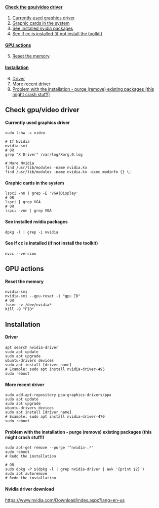 #### [Check the gpu/video driver](https://github.com/dmfow/CheatSheets/blob/main/Ubuntu%20Graphics.md#check-gpuvideo-driver)
1. [Currently used graphics driver](https://github.com/dmfow/CheatSheets/blob/main/Ubuntu%20Graphics.md#currently-used-graphics-driver)
2. [Graphic cards in the system](https://github.com/dmfow/CheatSheets/blob/main/Ubuntu%20Graphics.md#graphic-cards-in-the-system)
3. [See installed nvidia packages](https://github.com/dmfow/CheatSheets/blob/main/Ubuntu%20Graphics.md#see-installed-nvidia-packages)
4. [See if cc is installed (if not install the toolkit)]()

#### [GPU actions](https://github.com/dmfow/CheatSheets/blob/main/Ubuntu%20Graphics.md#gpu-actions-1)
5. [Reset the memory](https://github.com/dmfow/CheatSheets/blob/main/Ubuntu%20Graphics.md#reset-the-memory)

#### [Installation](https://github.com/dmfow/CheatSheets/blob/main/Ubuntu%20Graphics.md#installation-1)
6. [Driver](https://github.com/dmfow/CheatSheets/blob/main/Ubuntu%20Graphics.md#driver)
7. [More recent driver](https://github.com/dmfow/CheatSheets/blob/main/Ubuntu%20Graphics.md#more-recent-driver)
8. [Problem with the installation - purge (remove) existing packages (this might crash stuff!)](https://github.com/dmfow/CheatSheets/blob/main/Ubuntu%20Graphics.md#problem-with-the-installation---purge-remove-existing-packages-this-might-crash-stuff)


## Check gpu/video driver
#### Currently used graphics driver
```
sudo lshw -c video

# If Nvidia
nvidia-smi
# OR
grep "X Driver" /var/log/Xorg.0.log

# More Nvidia
find /usr/lib/modules -name nvidia.ko
find /usr/lib/modules -name nvidia.ko -exec modinfo {} \;

```

#### Graphic cards in the system
```
lspci -nn | grep -E 'VGA|Display'
# OR
lspci | grep VGA
# OR
lspci -vnn | grep VGA
```
#### See installed nvidia packages
```
dpkg -l | grep -i nvidia
```
#### See if cc is installed (if not install the toolkit)
```
nvcc --version
```

## GPU actions
#### Reset the memory
```
nvidia-smi
nvidia-smi --gpu-reset -i "gpu ID"
# OR
fuser -v /dev/nvidia*
kill -9 "PID"
```


## Installation

#### Driver
```
apt search nvidia-driver
sudo apt update
sudo apt upgrade
ubuntu-drivers devices
sudo apt install [driver_name]
# Example: sudo apt install nvidia-driver-495
sudo reboot
```

#### More recent driver
```
sudo add-apt-repository ppa:graphics-drivers/ppa
sudo apt update
sudo apt upgrade
ubuntu-drivers devices
sudo apt install [driver_name]
# Example: sudo apt install nvidia-driver-470
sudo reboot
```

#### Problem with the installation - purge (remove) existing packages (this might crash stuff!)
```
sudo apt-get remove --purge '^nvidia-.*'
sudo reboot
# Redo the installation

# OR
sudo dpkg -P $(dpkg -l | grep nvidia-driver | awk '{print $2}')
sudo apt autoremove
# Redo the installation
```
#### Nvidia driver download
https://www.nvidia.com/Download/index.aspx?lang=en-us

